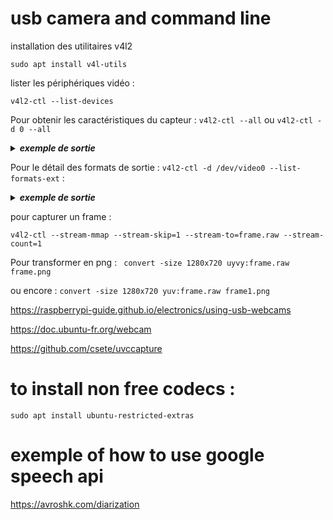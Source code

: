 # usb camera and command line
installation des utilitaires v4l2
```
sudo apt install v4l-utils
```

lister les périphériques vidéo : 
```
v4l2-ctl --list-devices
```

Pour obtenir les caractéristiques du capteur : `v4l2-ctl --all` ou `v4l2-ctl -d 0 --all`
<details id=1>
<summary><i><b>exemple de sortie</b></i></summary>
	
```
Driver Info (not using libv4l2):
	Driver name   : uvcvideo
	Card type     : TOSHIBA Web Camera - FHD: TOSHI
	Bus info      : usb-0000:00:14.0-10
	Driver version: 5.4.119
	Capabilities  : 0x84A00001
		Video Capture
		Metadata Capture
		Streaming
		Extended Pix Format
		Device Capabilities
	Device Caps   : 0x04200001
		Video Capture
		Streaming
		Extended Pix Format
Priority: 2
Video input : 0 (Camera 1: ok)
Format Video Capture:
	Width/Height      : 1280/720
	Pixel Format      : 'YUYV'
	Field             : None
	Bytes per Line    : 2560
	Size Image        : 1843200
	Colorspace        : sRGB
	Transfer Function : Default (maps to sRGB)
	YCbCr/HSV Encoding: Default (maps to ITU-R 601)
	Quantization      : Default (maps to Limited Range)
	Flags             : 
Crop Capability Video Capture:
	Bounds      : Left 0, Top 0, Width 1280, Height 720
	Default     : Left 0, Top 0, Width 1280, Height 720
	Pixel Aspect: 1/1
Selection: crop_default, Left 0, Top 0, Width 1280, Height 720
Selection: crop_bounds, Left 0, Top 0, Width 1280, Height 720
Streaming Parameters Video Capture:
	Capabilities     : timeperframe
	Frames per second: 7.500 (15/2)
	Read buffers     : 0
                     brightness 0x00980900 (int)    : min=0 max=100 step=1 default=50 value=50
                       contrast 0x00980901 (int)    : min=0 max=100 step=1 default=32 value=32
                     saturation 0x00980902 (int)    : min=0 max=100 step=1 default=32 value=32
                            hue 0x00980903 (int)    : min=-4 max=4 step=1 default=0 value=0
 white_balance_temperature_auto 0x0098090c (bool)   : default=1 value=1
                          gamma 0x00980910 (int)    : min=1 max=16 step=1 default=8 value=8
           power_line_frequency 0x00980918 (menu)   : min=0 max=2 default=1 value=1
      white_balance_temperature 0x0098091a (int)    : min=2800 max=6500 step=10 default=5000 value=5000 flags=inactive
                      sharpness 0x0098091b (int)    : min=0 max=20 step=1 default=4 value=4
         backlight_compensation 0x0098091c (int)    : min=0 max=1 step=1 default=0 value=0
         exposure_auto_priority 0x009a0903 (bool)   : default=0 value=1
```
</details>

Pour le détail des formats de sortie : `v4l2-ctl -d /dev/video0 --list-formats-ext` :
<details id=2>
<summary><i><b>exemple de sortie</b></i></summary>

```
ioctl: VIDIOC_ENUM_FMT
	Index       : 0
	Type        : Video Capture
	Pixel Format: 'YUYV'
	Name        : YUYV 4:2:2
		Size: Discrete 640x480
			Interval: Discrete 0.033s (30.000 fps)
			Interval: Discrete 0.067s (15.000 fps)
			Interval: Discrete 0.033s (30.000 fps)
			Interval: Discrete 0.067s (15.000 fps)
		Size: Discrete 320x240
			Interval: Discrete 0.033s (30.000 fps)
			Interval: Discrete 0.067s (15.000 fps)
		Size: Discrete 320x180
			Interval: Discrete 0.033s (30.000 fps)
			Interval: Discrete 0.067s (15.000 fps)
		Size: Discrete 424x240
			Interval: Discrete 0.033s (30.000 fps)
			Interval: Discrete 0.067s (15.000 fps)
		Size: Discrete 640x360
			Interval: Discrete 0.033s (30.000 fps)
			Interval: Discrete 0.067s (15.000 fps)
		Size: Discrete 848x480
			Interval: Discrete 0.067s (15.000 fps)
		Size: Discrete 960x540
			Interval: Discrete 0.133s (7.500 fps)
		Size: Discrete 1280x720
			Interval: Discrete 0.133s (7.500 fps)
		Size: Discrete 1920x1080
			Interval: Discrete 0.200s (5.000 fps)
		Size: Discrete 640x480
			Interval: Discrete 0.033s (30.000 fps)
			Interval: Discrete 0.067s (15.000 fps)
			Interval: Discrete 0.033s (30.000 fps)
			Interval: Discrete 0.067s (15.000 fps)

	Index       : 1
	Type        : Video Capture
	Pixel Format: 'MJPG' (compressed)
	Name        : Motion-JPEG
		Size: Discrete 640x480
			Interval: Discrete 0.033s (30.000 fps)
			Interval: Discrete 0.067s (15.000 fps)
			Interval: Discrete 0.033s (30.000 fps)
			Interval: Discrete 0.067s (15.000 fps)
		Size: Discrete 320x240
			Interval: Discrete 0.033s (30.000 fps)
			Interval: Discrete 0.067s (15.000 fps)
		Size: Discrete 320x180
			Interval: Discrete 0.033s (30.000 fps)
			Interval: Discrete 0.067s (15.000 fps)
		Size: Discrete 424x240
			Interval: Discrete 0.033s (30.000 fps)
			Interval: Discrete 0.067s (15.000 fps)
		Size: Discrete 640x360
			Interval: Discrete 0.033s (30.000 fps)
			Interval: Discrete 0.067s (15.000 fps)
		Size: Discrete 848x480
			Interval: Discrete 0.033s (30.000 fps)
			Interval: Discrete 0.067s (15.000 fps)
		Size: Discrete 960x540
			Interval: Discrete 0.033s (30.000 fps)
			Interval: Discrete 0.067s (15.000 fps)
		Size: Discrete 1280x720
			Interval: Discrete 0.033s (30.000 fps)
			Interval: Discrete 0.067s (15.000 fps)
		Size: Discrete 1920x1080
			Interval: Discrete 0.033s (30.000 fps)
			Interval: Discrete 0.067s (15.000 fps)
		Size: Discrete 640x480
			Interval: Discrete 0.033s (30.000 fps)
			Interval: Discrete 0.067s (15.000 fps)
			Interval: Discrete 0.033s (30.000 fps)
			Interval: Discrete 0.067s (15.000 fps)
```
</details>

pour capturer un frame :
```
v4l2-ctl --stream-mmap --stream-skip=1 --stream-to=frame.raw --stream-count=1
```
Pour transformer en png : ` convert -size 1280x720 uyvy:frame.raw frame.png`

ou encore : `convert -size 1280x720 yuv:frame.raw frame1.png`

https://raspberrypi-guide.github.io/electronics/using-usb-webcams

https://doc.ubuntu-fr.org/webcam

https://github.com/csete/uvccapture

# to install non free codecs :
```
sudo apt install ubuntu-restricted-extras
```
# exemple of how to use google speech api

https://avroshk.com/diarization
